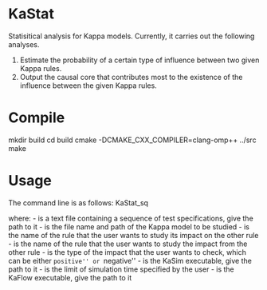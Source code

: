 # KaStat
Statisitical analysis for Kappa models. Currently, it carries out the following analyses.
1. Estimate the probability of a certain type of influence between two given Kappa rules.
2. Output the causal core that contributes most to the existence of the influence between the given Kappa rules.

# Compile 
mkdir build
cd build
cmake -DCMAKE_CXX_COMPILER=clang-omp++ ../src
make

# Usage
The command line is as follows:
        KaStat_sq <testfile> <modelfile> <ruleAname> <ruleBname> <influType> <KaSim> <simulationTime> <KaFlow>
        
where:
    - <testfile> is a text file containing a sequence of test specifications, give the path to it
    - <modelfile> is the file name and path of the Kappa model to be studied
    - <ruleAname> is the name of the rule that the user wants to study its impact on the other rule
    - <ruleBname> is the name of the rule that the user wants to study the impact from the other rule
    - <influType> is the type of the impact that the user wants to check, which can be either ``positive'' or ``negative''
    - <KaSim> is the KaSim executable, give the path to it
    - <simulationTime> is the limit of simulation time specified by the user
    - <KaFlow> is the KaFlow executable, give the path to it


